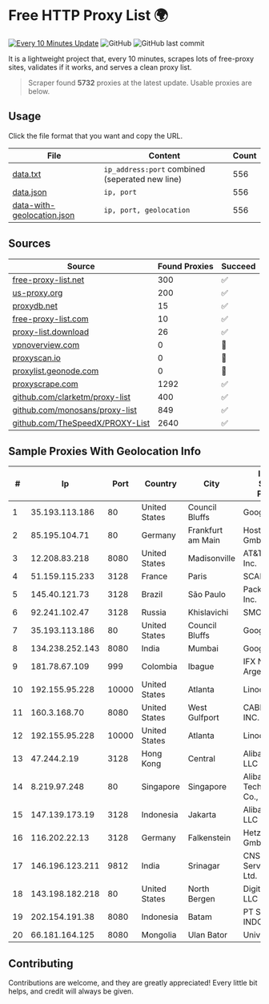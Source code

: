 
# Free HTTP Proxy List 🌍

[![Every 10 Minutes Update](https://github.com/mertguvencli/http-proxy-list/actions/workflows/main.yml/badge.svg?branch=main)](https://github.com/mertguvencli/http-proxy-list/actions/workflows/main.yml)
![GitHub](https://img.shields.io/github/license/mertguvencli/http-proxy-list)
![GitHub last commit](https://img.shields.io/github/last-commit/mertguvencli/http-proxy-list)

It is a lightweight project that, every 10 minutes, scrapes lots of free-proxy sites, validates if it works, and serves a clean proxy list.


> Scraper found **5732** proxies at the latest update. Usable proxies are below.

## Usage

Click the file format that you want and copy the URL.


|File|Content|Count|
|----|-------|-----|
|[data.txt](https://raw.githubusercontent.com/mertguvencli/http-proxy-list/main/proxy-list/data.txt)|`ip_address:port` combined (seperated new line)|556|
|[data.json](https://raw.githubusercontent.com/mertguvencli/http-proxy-list/main/proxy-list/data.json)|`ip, port`|556|
|[data-with-geolocation.json](https://raw.githubusercontent.com/mertguvencli/http-proxy-list/main/proxy-list/data-with-geolocation.json)|`ip, port, geolocation`|556|

## Sources

|Source|Found Proxies|Succeed|
|------|-------------|-------|
|[free-proxy-list.net](https://free-proxy-list.net)|300|✅|
|[us-proxy.org](https://www.us-proxy.org)|200|✅|
|[proxydb.net](http://proxydb.net)|15|✅|
|[free-proxy-list.com](https://free-proxy-list.com/?page=&port=&type%5B%5D=http&type%5B%5D=https&up_time=0&search=Search)|10|✅|
|[proxy-list.download](https://www.proxy-list.download/HTTP)|26|✅|
|[vpnoverview.com](https://vpnoverview.com/privacy/anonymous-browsing/free-proxy-servers)|0|🚫|
|[proxyscan.io](https://www.proxyscan.io)|0|🚫|
|[proxylist.geonode.com](https://proxylist.geonode.com/api/proxy-list?limit=300&page=1&sort_by=lastChecked&sort_type=desc&protocols=http,https)|0|🚫|
|[proxyscrape.com](https://api.proxyscrape.com/v2/?request=displayproxies&protocol=http&timeout=10000&country=all&ssl=all&anonymity=all)|1292|✅|
|[github.com/clarketm/proxy-list](https://raw.githubusercontent.com/clarketm/proxy-list/master/proxy-list-raw.txt)|400|✅|
|[github.com/monosans/proxy-list](https://raw.githubusercontent.com/monosans/proxy-list/main/proxies/http.txt)|849|✅|
|[github.com/TheSpeedX/PROXY-List](https://raw.githubusercontent.com/TheSpeedX/PROXY-List/master/http.txt)|2640|✅|


## Sample Proxies With Geolocation Info

|#|Ip|Port|Country|City|Internet Service Provider|
|-|--|----|-------|----|-------------------------|
|1|35.193.113.186|80|United States|Council Bluffs|Google LLC|
|2|85.195.104.71|80|Germany|Frankfurt am Main|Host Europe GmbH|
|3|12.208.83.218|8080|United States|Madisonville|AT&T Services, Inc.|
|4|51.159.115.233|3128|France|Paris|SCALEWAY|
|5|145.40.121.73|3128|Brazil|São Paulo|Packet Host, Inc.|
|6|92.241.102.47|3128|Russia|Khislavichi|SMOLTELECOM|
|7|35.193.113.186|80|United States|Council Bluffs|Google LLC|
|8|134.238.252.143|8080|India|Mumbai|Google LLC|
|9|181.78.67.109|999|Colombia|Ibague|IFX Networks Argentina S.R.L|
|10|192.155.95.228|10000|United States|Atlanta|Linode, LLC|
|11|160.3.168.70|8080|United States|West Gulfport|CABLE ONE, INC.|
|12|192.155.95.228|10000|United States|Atlanta|Linode, LLC|
|13|47.244.2.19|3128|Hong Kong|Central|Alibaba.com LLC|
|14|8.219.97.248|80|Singapore|Singapore|Alibaba (US) Technology Co., Ltd.|
|15|147.139.173.19|3128|Indonesia|Jakarta|Alibaba.com LLC|
|16|116.202.22.13|3128|Germany|Falkenstein|Hetzner Online GmbH|
|17|146.196.123.211|9812|India|Srinagar|CNS Infotel Services Pvt. Ltd.|
|18|143.198.182.218|80|United States|North Bergen|DigitalOcean, LLC|
|19|202.154.191.38|8080|Indonesia|Batam|PT SOLNET INDONESIA|
|20|66.181.164.125|8080|Mongolia|Ulan Bator|Univision LLC|



## Contributing

Contributions are welcome, and they are greatly appreciated! Every
little bit helps, and credit will always be given.

